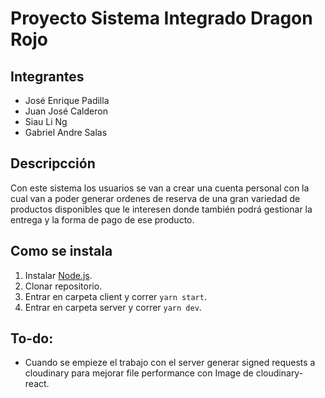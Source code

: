 # Proyecto Sistema Integrado Dragon Rojo

## Integrantes

- José Enrique Padilla
- Juan José Calderon
- Siau Li Ng
- Gabriel Andre Salas

## Descripcción

Con este sistema los usuarios se van a crear una cuenta personal con la cual van a poder generar ordenes de reserva de una gran variedad de productos disponibles que le interesen donde también podrá gestionar la entrega y la forma de pago de ese producto.

## Como se instala

1. Instalar [Node.js](https://nodejs.org/en/download/).
2. Clonar repositorio.
3. Entrar en carpeta client y correr `yarn start`.
4. Entrar en carpeta server y correr `yarn dev`.

## To-do:

- Cuando se empieze el trabajo con el server generar signed requests a cloudinary para mejorar file performance con Image de cloudinary-react.
